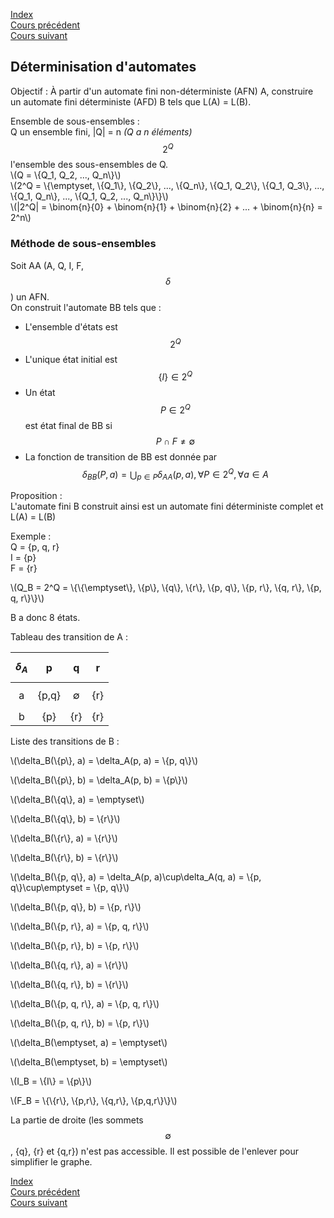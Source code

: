 <script type="text/javascript" src="https://cdnjs.cloudflare.com/ajax/libs/mathjax/2.7.7/latest.js?config=TeX-MML-AM_CHTML"></script>
<script src="https://cdnjs.cloudflare.com/ajax/libs/viz.js/2.1.2/viz.js"></script>
<script src="https://cdnjs.cloudflare.com/ajax/libs/viz.js/2.1.2/full.render.js"></script>
<script>var viz = new Viz();</script>

[Index](./index.md)  
[Cours précédent](./cours_2.md)  
[Cours suivant](./cours_4.md)

## Déterminisation d'automates

Objectif : À partir d'un automate fini non-déterministe (AFN) A, construire un automate fini déterministe (AFD) B tels que L(A) = L(B).

Ensemble de sous-ensembles :   
Q un ensemble fini, |Q| = n  *(Q a n éléments)*  
$$2^Q$$ l'ensemble des sous-ensembles de Q.  
\\(Q = \\{Q_1, Q_2, ..., Q_n\\}\\)  
\\(2^Q = \\{\emptyset, \\{Q_1\\}, \\{Q_2\\}, ..., \\{Q_n\\}, \\{Q_1, Q_2\\}, \\{Q_1, Q_3\\}, ..., \\{Q_1, Q_n\\}, ..., \\{Q_1, Q_2, ..., Q_n\\}\\}\\)  
\\(|2^Q| = \binom{n}{0} + \binom{n}{1} + \binom{n}{2} + ... + \binom{n}{n} = 2^n\\)

### Méthode de sous-ensembles

Soit AA (A, Q, I, F, $$\delta$$) un AFN.  
On construit l'automate BB tels que :
- L'ensemble d'états est $$2^Q$$
- L'unique état initial est $$\{I\} \in 2^Q$$
- Un état $$P \in 2^Q$$ est état final de BB si $$P \cap F \neq \emptyset$$
- La fonction de transition de BB est donnée par $$\delta_{BB}(P, a) = \bigcup_{p\in P}\delta_{AA}(p, a), \forall P\in 2^Q, \forall a\in A$$

Proposition :  
L'automate fini B construit ainsi est un automate fini déterministe complet et L(A) = L(B)

Exemple :  
Q = {p, q, r}  
I = {p}  
F = {r}

<div id="grapheA"></div>
<script>
viz.renderSVGElement(` 
	digraph A {
		i -> p;
		p -> q [label="a"];
		p:nw -> p:ne [label="a,b"];
		q -> r [label="b"];
		r:nw -> r:ne [label="a,b"];
		r -> f;
		
		f [style=invis];
		i [style=invis];
		{ rank=same; i p q r f }
	}
`).then(elem => document.getElementById("grapheA").appendChild(elem)).catch(error=> console.log(error));
</script>

\\(Q_B = 2^Q = \\{\\{\emptyset\\}, \\{p\\}, \\{q\\}, \\{r\\}, \\{p, q\\}, \\{p, r\\}, \\{q, r\\}, \\{p, q, r\\}\\}\\)

B a donc 8 états.

Tableau des transition de A :

|$$\delta_A$$|p|q|r|
|:-:|:-:|:-:|:-:|
|a|{p,q}|$$\emptyset$$|{r}|
|b|{p}|{r}|{r}|

Liste des transitions de B :

\\(\delta_B(\\{p\\}, a) = \delta_A(p, a) = \\{p, q\\}\\)

<div id="deltaBpa"></div>
<script>
viz.renderSVGElement(` 
	digraph deltaBpa {
		p -> q [label="a"];
		
		p [label="{p}"];
		q [label="{p,q}"];
		f [style=invis];
		i [style=invis];
		{ rank=same; p q }
	}
`).then(elem => document.getElementById("deltaBpa").appendChild(elem)).catch(error=> console.log(error));
</script>

\\(\delta_B(\\{p\\}, b) = \delta_A(p, b) = \\{p\\}\\)

\\(\delta_B(\\{q\\}, a) = \emptyset\\)

\\(\delta_B(\\{q\\}, b) = \\{r\\}\\)

\\(\delta_B(\\{r\\}, a) = \\{r\\}\\)

\\(\delta_B(\\{r\\}, b) = \\{r\\}\\)

\\(\delta_B(\\{p, q\\}, a) = \delta_A(p, a)\cup\delta_A(q, a) = \\{p, q\\}\cup\emptyset = \\{p, q\\}\\)

\\(\delta_B(\\{p, q\\}, b) = \\{p, r\\}\\)

\\(\delta_B(\\{p, r\\}, a) = \\{p, q, r\\}\\)

\\(\delta_B(\\{p, r\\}, b) = \\{p, r\\}\\)

\\(\delta_B(\\{q, r\\}, a) = \\{r\\}\\)

\\(\delta_B(\\{q, r\\}, b) = \\{r\\}\\)

\\(\delta_B(\\{p, q, r\\}, a) = \\{p, q, r\\}\\)

\\(\delta_B(\\{p, q, r\\}, b) = \\{p, r\\}\\)

\\(\delta_B(\emptyset, a) = \emptyset\\)

\\(\delta_B(\emptyset, b) = \emptyset\\)

\\(I_B = \\{I\\} = \\{p\\}\\)

\\(F_B = \\{\\{r\\}, \\{p,r\\}, \\{q,r\\}, \\{p,q,r\\}\\}\\)

<div id="grapheB"></div>
<script>
viz.renderSVGElement(` 
	digraph B {
		i -> 1;
		1:nw -> 1:ne [label="b"];
		1 -> 2 [label="a"];
		2:nw -> 2:ne  [label="a"];
		2 -> 3 [label="b"];
		3:nw -> 3:ne [label="b"];
		3 -> f1;
		3 -> 4 [label="a"];
		4 -> 3 [label="b"];
		4:nw -> 4:ne [label="a"];
		4 -> f2;
		5:nw -> 5:ne [label="a,b"];
		6 -> 5 [label="a", constraint=false];
		6 -> 7 [label="b"];
		7:nw -> 7:ne [label="a,b"];
		7 -> f3;
		8 -> 7 [label="a,b", constraint=false];	
		8 -> f4;
		
		1 [label="{p}"];
		2 [label="{p,q}"];
		3 [label="{p,r}"];
		4 [label="{p,q,r}"];
		5 [label="&empty;"];
		6 [label="{q}"];
		7 [label="{r}"];
		8 [label="{q,r}"];
		
		f1 [style=invis];
		f2 [style=invis];
		f3 [style=invis];
		f4 [style=invis];
		i [style=invis];
		{ rank=same; i 1 2 3 4 }
		{ rank=same; 5 6 7 8 }
	}
`).then(elem => document.getElementById("grapheB").appendChild(elem)).catch(error=> console.log(error));
</script>

La partie de droite (les sommets $$\emptyset$$, {q}, {r} et {q,r}) n'est pas accessible. Il est possible de l'enlever pour simplifier le graphe.

[Index](./index.md)  
[Cours précédent](./cours_2.md)  
[Cours suivant](./cours_4.md)
